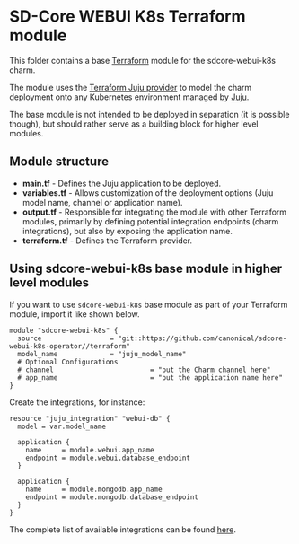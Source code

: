 # SD-Core WEBUI K8s Terraform module

This folder contains a base [Terraform][Terraform] module for the sdcore-webui-k8s charm.

The module uses the [Terraform Juju provider][Terraform Juju provider] to model the charm deployment onto any Kubernetes environment managed by [Juju][Juju].

The base module is not intended to be deployed in separation (it is possible though), but should rather serve as a building block for higher level modules.

## Module structure

- **main.tf** - Defines the Juju application to be deployed.
- **variables.tf** - Allows customization of the deployment options (Juju model name, channel or application name).
- **output.tf** - Responsible for integrating the module with other Terraform modules, primarily by defining potential integration endpoints (charm integrations), but also by exposing the application name.
- **terraform.tf** - Defines the Terraform provider.

## Using sdcore-webui-k8s base module in higher level modules

If you want to use `sdcore-webui-k8s` base module as part of your Terraform module, import it like shown below.

```text
module "sdcore-webui-k8s" {
  source                 = "git::https://github.com/canonical/sdcore-webui-k8s-operator//terraform"
  model_name             = "juju_model_name"  
  # Optional Configurations
  # channel                        = "put the Charm channel here" 
  # app_name                       = "put the application name here" 
}
```

Create the integrations, for instance:

```text
resource "juju_integration" "webui-db" {
  model = var.model_name

  application {
    name     = module.webui.app_name
    endpoint = module.webui.database_endpoint
  }

  application {
    name     = module.mongodb.app_name
    endpoint = module.mongodb.database_endpoint
  }
}
```

The complete list of available integrations can be found [here][webui-integrations].

[Terraform]: https://www.terraform.io/
[Terraform Juju provider]: https://registry.terraform.io/providers/juju/juju/latest
[Juju]: https://juju.is
[webui-integrations]: https://charmhub.io/sdcore-webui-k8s/integrations
